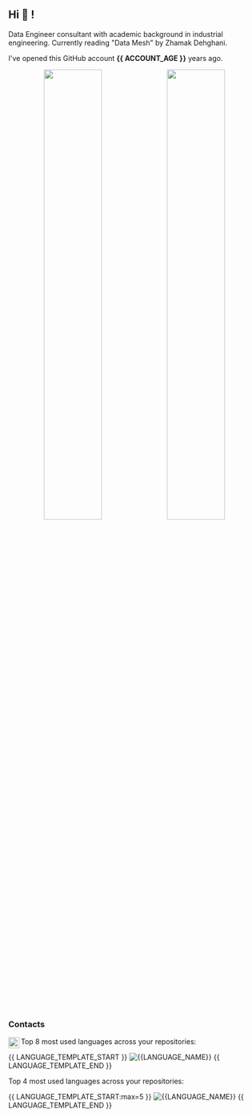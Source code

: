 ## Hi 👋 !
Data Engineer consultant with academic background in industrial engineering.
Currently reading "Data Mesh" by Zhamak Dehghani.

I've opened this GitHub account **{{ ACCOUNT_AGE }}** years ago.  

[//]: # (Since then:)

[//]: # (I've pushed **{{ COMMITS }}** commits,)

[//]: # (Opened **{{ ISSUES }}** issues,)

[//]: # (Submitted **{{ PULL_REQUESTS }}** pull requests,)

[//]: # (Reviewed **{{ CODE_REVIEWS }}**!)

[//]: # (So far I've received **{{ STARS }}** stars ⭐.)

[//]: # (I've been contributing to **{{ REPOSITORIES_CONTRIBUTED_TO }}** public repositories!)

<p align="center">
  <img width="48%" src="https://github-readme-stats.vercel.app/api?username=SimCo92&hide=issues&hide=starts&hide=prs&&show_icons=true" />
  <img width="48%" src="https://github-readme-streak-stats.herokuapp.com/?user=SimCo92&&show_icons=true" />
</p>

### Contacts

[<img align="left" alt="LinkedIn" width="22px" src="https://cdn-icons-png.flaticon.com/512/145/145807.png" />][linkedin]

[linkedin]: https://www.linkedin.com/in/simonecolonna/

Top 8 most used languages across your repositories:

{{ LANGUAGE_TEMPLATE_START }}
![{{LANGUAGE_NAME}}](https://img.shields.io/static/v1?style=flat-square&label=%E2%A0%80&color=555&labelColor={{LANGUAGE_COLOR:uri}}&message={{LANGUAGE_NAME:uri}}%EF%B8%B1{{LANGUAGE_PERCENT:uri}}%25)
{{ LANGUAGE_TEMPLATE_END }}

Top 4 most used languages across your repositories:

{{ LANGUAGE_TEMPLATE_START:max=5 }}
![{{LANGUAGE_NAME}}](https://img.shields.io/static/v1?style=flat-square&label=%E2%A0%80&color=555&labelColor={{LANGUAGE_COLOR:uri}}&message={{LANGUAGE_NAME:uri}}%EF%B8%B1{{LANGUAGE_PERCENT:uri}}%25)
{{ LANGUAGE_TEMPLATE_END }}